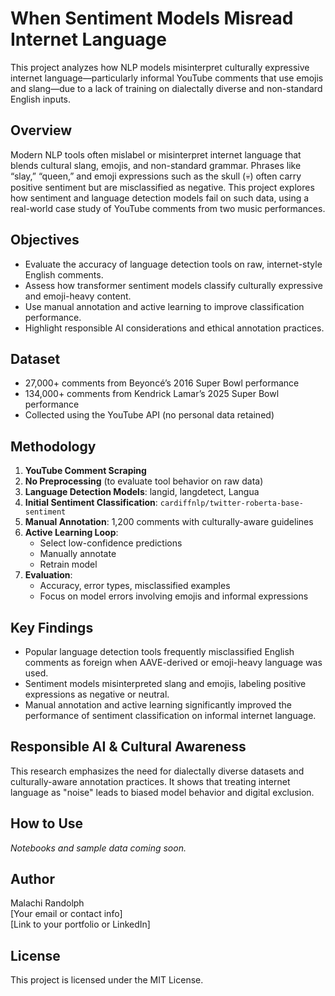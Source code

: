
# When Sentiment Models Misread Internet Language

This project analyzes how NLP models misinterpret culturally expressive internet language—particularly informal YouTube comments that use emojis and slang—due to a lack of training on dialectally diverse and non-standard English inputs.

## Overview

Modern NLP tools often mislabel or misinterpret internet language that blends cultural slang, emojis, and non-standard grammar. Phrases like “slay,” “queen,” and emoji expressions such as the skull (💀) often carry positive sentiment but are misclassified as negative. This project explores how sentiment and language detection models fail on such data, using a real-world case study of YouTube comments from two music performances.

## Objectives

- Evaluate the accuracy of language detection tools on raw, internet-style English comments.
- Assess how transformer sentiment models classify culturally expressive and emoji-heavy content.
- Use manual annotation and active learning to improve classification performance.
- Highlight responsible AI considerations and ethical annotation practices.

## Dataset

- 27,000+ comments from Beyoncé’s 2016 Super Bowl performance
- 134,000+ comments from Kendrick Lamar’s 2025 Super Bowl performance
- Collected using the YouTube API (no personal data retained)

## Methodology

1. **YouTube Comment Scraping**
2. **No Preprocessing** (to evaluate tool behavior on raw data)
3. **Language Detection Models**: langid, langdetect, Langua
4. **Initial Sentiment Classification**: `cardiffnlp/twitter-roberta-base-sentiment`
5. **Manual Annotation**: 1,200 comments with culturally-aware guidelines
6. **Active Learning Loop**:
    - Select low-confidence predictions
    - Manually annotate
    - Retrain model
7. **Evaluation**:
    - Accuracy, error types, misclassified examples
    - Focus on model errors involving emojis and informal expressions

## Key Findings

- Popular language detection tools frequently misclassified English comments as foreign when AAVE-derived or emoji-heavy language was used.
- Sentiment models misinterpreted slang and emojis, labeling positive expressions as negative or neutral.
- Manual annotation and active learning significantly improved the performance of sentiment classification on informal internet language.

## Responsible AI & Cultural Awareness

This research emphasizes the need for dialectally diverse datasets and culturally-aware annotation practices. It shows that treating internet language as "noise" leads to biased model behavior and digital exclusion.

## How to Use

_Notebooks and sample data coming soon._

## Author

Malachi Randolph  
[Your email or contact info]  
[Link to your portfolio or LinkedIn]

## License

This project is licensed under the MIT License.

